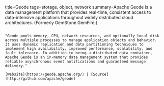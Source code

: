 title=Geode
tags=storage, object, network
summary=Apache Geode is a data management platform that provides real-time, consistent access to data-intensive applications throughout widely distributed cloud architectures. (Formerly GemStone GemFire.)
~~~~~~

"Geode pools memory, CPU, network resources, and optionally local disk across multiple processes to manage application objects and behavior. It uses dynamic replication and data partitioning techniques to implement high availability, improved performance, scalability, and fault tolerance. In addition to being a distributed data container, Apache Geode is an in-memory data management system that provides reliable asynchronous event notifications and guaranteed message delivery."

[Website](https://geode.apache.org/) | [Source](http://github.com/apache/geode)

